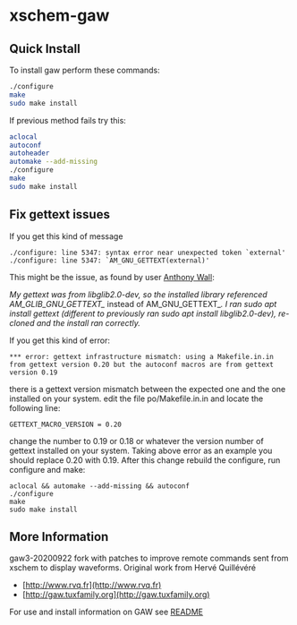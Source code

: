 # xschem-gaw

## Quick Install

To install gaw perform these commands:

```bash
./configure
make
sudo make install
```

If previous method fails try this:

```bash
aclocal
autoconf
autoheader
automake --add-missing
./configure
make
sudo make install
```

## Fix gettext issues

If you get this kind of message
```
./configure: line 5347: syntax error near unexpected token `external'
./configure: line 5347: `AM_GNU_GETTEXT(external)'
```
This might be the issue, as found by user [Anthony Wall](https://github.com/anthonyjwall):

*My gettext was from libglib2.0-dev, so the installed library referenced AM_GLIB_GNU_GETTEXT_* instead of AM_GNU_GETTEXT_*.
I ran sudo apt install gettext (different to previously ran sudo apt install libglib2.0-dev), re-cloned and the install ran correctly.*

If you get this kind of error:
```
*** error: gettext infrastructure mismatch: using a Makefile.in.in from gettext version 0.20 but the autoconf macros are from gettext version 0.19
``` 
there is a gettext version mismatch between the expected one and the one installed on your system.
edit the file po/Makefile.in.in and locate the following line:
```
GETTEXT_MACRO_VERSION = 0.20
```
change the number to 0.19 or 0.18 or whatever the version number of gettext installed on your system. Taking above error as an example you should
replace 0.20 with 0.19.
After this change rebuild the configure, run configure and make:
```
aclocal && automake --add-missing && autoconf
./configure
make
sudo make install
```

## More Information

gaw3-20200922 fork with patches to improve remote commands sent from xschem to display waveforms.
Original work from Hervé Quillévéré

- [http://www.rvq.fr](http://www.rvq.fr)
- [http://gaw.tuxfamily.org](http://gaw.tuxfamily.org)

For use and install information on GAW see [README](https://github.com/StefanSchippers/xschem-gaw/blob/main/README)
